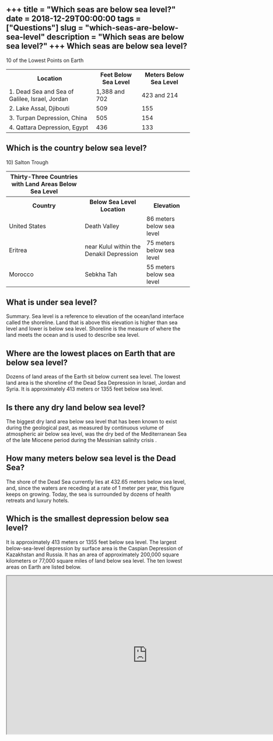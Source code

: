 +++
title = "Which seas are below sea level?"
date = 2018-12-29T00:00:00
tags = ["Questions"]
slug = "which-seas-are-below-sea-level"
description = "Which seas are below sea level?"
+++
Which seas are below sea level?
-------------------------------

10 of the Lowest Points on Earth

<table><tr><th>Location</th><th>Feet Below Sea Level</th><th>Meters Below Sea Level</th></tr><tr><td>1. Dead Sea and Sea of Galilee, Israel, Jordan</td><td>1,388 and 702</td><td>423 and 214</td></tr><tr><td>2. Lake Assal, Djibouti</td><td>509</td><td>155</td></tr><tr><td>3. Turpan Depression, China</td><td>505</td><td>154</td></tr><tr><td>4. Qattara Depression, Egypt</td><td>436</td><td>133</td></tr></table>

Which is the country below sea level?
-------------------------------------

10\) Salton Trough

<table><tr><th>Thirty-Three Countries with Land Areas Below Sea Level</th></tr><tr><th>Country</th><th>Below Sea Level Location</th><th>Elevation</th></tr><tr><td>United States</td><td>Death Valley</td><td>86 meters below sea level</td></tr><tr><td>Eritrea</td><td>near Kulul within the Denakil Depression</td><td>75 meters below sea level</td></tr><tr><td>Morocco</td><td>Sebkha Tah</td><td>55 meters below sea level</td></tr></table>

What is under sea level?
------------------------

Summary. Sea level is a reference to elevation of the ocean/land interface called the shoreline. Land that is above this elevation is higher than sea level and lower is below sea level. Shoreline is the measure of where the land meets the ocean and is used to describe sea level.

Where are the lowest places on Earth that are below sea level?
--------------------------------------------------------------

Dozens of land areas of the Earth sit below current sea level. The lowest land area is the shoreline of the Dead Sea Depression in Israel, Jordan and Syria. It is approximately 413 meters or 1355 feet below sea level.

Is there any dry land below sea level?
--------------------------------------

The biggest dry land area below sea level that has been known to exist during the geological past, as measured by continuous volume of atmospheric air below sea level, was the dry bed of the Mediterranean Sea of the late Miocene period during the Messinian salinity crisis .

How many meters below sea level is the Dead Sea?
------------------------------------------------

The shore of the Dead Sea currently lies at 432.65 meters below sea level, and, since the waters are receding at a rate of 1 meter per year, this figure keeps on growing. Today, the sea is surrounded by dozens of health retreats and luxury hotels.

Which is the smallest depression below sea level?
-------------------------------------------------

It is approximately 413 meters or 1355 feet below sea level. The largest below-sea-level depression by surface area is the Caspian Depression of Kazakhstan and Russia. It has an area of approximately 200,000 square kilometers or 77,000 square miles of land below sea level. The ten lowest areas on Earth are listed below.

<iframe allow="accelerometer; autoplay; clipboard-write; encrypted-media; gyroscope; picture-in-picture" allowfullscreen="" class="__youtube_prefs__  epyt-is-override  no-lazyload" data-no-lazy="1" data-origheight="433" data-origwidth="770" data-skipgform_ajax_framebjll="" height="433" id="_ytid_13743" loading="lazy" src="https://www.youtube.com/embed/fxQ14-fLy_I?enablejsapi=1&autoplay=0&cc_load_policy=0&cc_lang_pref=&iv_load_policy=1&loop=0&modestbranding=0&rel=1&fs=1&playsinline=0&autohide=2&theme=dark&color=red&controls=1&" title="YouTube player" width="770"></iframe>